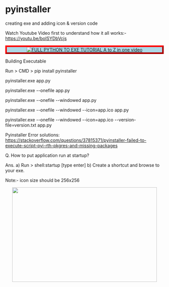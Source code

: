 # pyinstaller
creating exe and adding icon &amp; version code

Watch Youtube Video first to understand how it all works:- https://youtu.be/boISYDbVcjs
<style>
.myDiv {
  border: 5px outset red;
  background-color: lightblue;
  text-align: center;
}
</style>
<div class="myDiv" align="center">
  <a href="https://www.youtube.com/watch?v=boISYDbVcjs"><img src="https://img.youtube.com/vi/boISYDbVcjs/0.jpg" alt="FULL PYTHON TO EXE TUTORIAL A to Z in one video"></a>
</div>

Building Executable

Run > CMD > pip install pyinstaller

pyinstaller.exe app.py

pyinstaller.exe --onefile app.py

pyinstaller.exe --onefile --windowed app.py

pyinstaller.exe --onefile --windowed --icon=app.ico app.py

pyinstaller.exe --onefile --windowed --icon=app.ico --version-file=version.txt app.py


Pyinstaller Error solutions:
https://stackoverflow.com/questions/37815371/pyinstaller-failed-to-execute-script-pyi-rth-pkgres-and-missing-packages

Q. How to put application run at startup?

Ans. 	a) Run > shell:startup [type enter]
	b) Create a shortcut and browse to your exe.

Note:- icon size should be 256x256


<p align="center">
  <img width="460" height="300" src="http://www.fillmurray.com/460/300">
</p>
